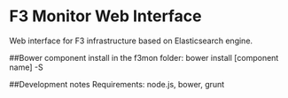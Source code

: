F3 Monitor Web Interface
==========================
Web interface for F3 infrastructure based on Elasticsearch engine.


##Bower component install
in the f3mon folder: bower install [component name] -S

##Development notes
Requirements: node.js, bower, grunt
